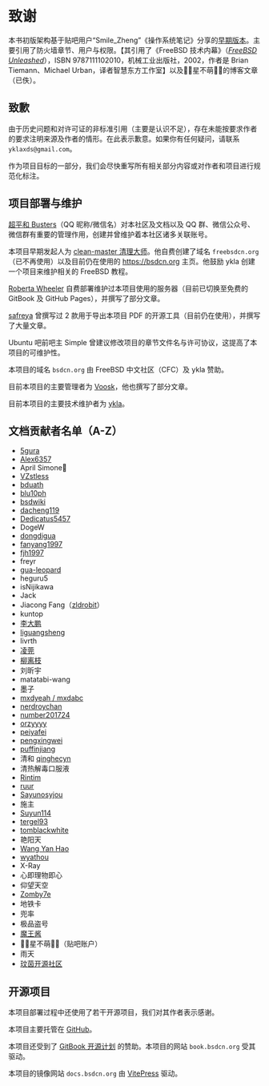 # 致谢

本书初版架构基于贴吧用户“Smile_Zheng”《操作系统笔记》分享的[早期版本](https://tieba.baidu.com/p/7424071955)。主要引用了防火墙章节、用户与权限。【其引用了《FreeBSD 技术内幕》（*[FreeBSD Unleashed](https://www.amazon.com/FreeBSD-Unleashed-2nd-Brian-Tiemann/dp/0672324563)*），ISBN 9787111102010，机械工业出版社，2002，作者是 Brian Tiemann、Michael Urban，译者智慧东方工作室】以及🎀🌸星不萌🌸🎀的博客文章（已佚）。

## 致歉

由于历史问题和对许可证的非标准引用（主要是认识不足），存在未能按要求作者的要求注明来源及作者的情形。在此表示歉意。如果你有任何疑问，请联系 `yklaxds@gmail.com`。

作为项目目标的一部分，我们会尽快重写所有相关部分内容或对作者和项目进行规范化标注。

## 项目部署与维护

[超平和 Busters](https://github.com/banbo96)（QQ 昵称/微信名）对本社区及文档以及 QQ 群、微信公众号、微信群有重要的管理作用，创建并曾维护着本社区诸多关联账号。

本项目早期发起人为 [clean-master 清理大师](https://github.com/clean-master)。他自费创建了域名 `freebsdcn.org`（已不再使用）以及目前仍在使用的 <https://bsdcn.org> 主页。他鼓励 ykla 创建一个项目来维护相关的 FreeBSD 教程。

[Roberta Wheeler](https://github.com/rowheel) 自费部署维护过本项目使用的服务器（目前已切换至免费的 GitBook 及 GitHub Pages），并撰写了部分文章。

[safreya](https://github.com/safreya) 曾撰写过 2 款用于导出本项目 PDF 的开源工具（目前仍在使用），并撰写了大量文章。

Ubuntu 吧前吧主 Simple 曾建议修改项目的章节文件名与许可协议，这提高了本项目的可维护性。

本项目的域名 `bsdcn.org` 由 FreeBSD 中文社区（CFC）及 ykla 赞助。

目前本项目的主要管理者为 [Voosk](https://github.com/MilkGolium)，他也撰写了部分文章。

目前本项目的主要技术维护者为  [ykla](https://github.com/ykla)。

## 文档贡献者名单（A-Z）

- [5gura](https://github.com/5gura)  
- [Alex6357](https://github.com/Alex6357)
- April Simone🍥
- [VZstless](https://github.com/atlarator)
- [bduath](https://github.com/bduath)  
- [blu10ph](https://github.com/blu10ph)  
- [bsdwiki](https://github.com/bsdwiki)
- [dacheng119](https://github.com/dacheng119)
- [Dedicatus5457](https://github.com/Dedicatus5457)  
- DogeW  
- [dongdigua](https://github.com/dongdigua)  
- [fanyang1997](https://github.com/fanyang1997)  
- [fjh1997](https://github.com/fjh1997)  
- freyr  
- [gua-leopard](https://github.com/gua-leopard)
- heguru5  
- isNijikawa  
- Jack  
- Jiacong Fang（[zldrobit](https://github.com/zldrobit)）
- kuntop  
- [李大鹏](https://dapeng.li/)  
- [liguangsheng](https://github.com/liguangsheng)
- livrth  
- [凌莞](https://clansty.com)  
- [柳离枝](https://github.com/liulitchi)
- 刘昕宇  
- matatabi-wang  
- 墨子  
- [mxdyeah / mxdabc](https://mxdyeah.top/)  
- [nerdroychan](https://github.com/nerdroychan)  
- [number201724](https://github.com/number201724)  
- [orzyyyy](https://github.com/orzyyyy)  
- [peiyafei](https://github.com/peiyafei)  
- [pengxingwei](https://github.com/pengxingwei)  
- [puffinjiang](https://github.com/puffinjiang)  
- 清和 [qinghecyn](https://github.com/qinghecyn)  
- 清热解毒口服液  
- [Rintim](https://github.com/Rintim)  
- [ruur](https://github.com/ruur)  
- [Sayunosyjou](https://github.com/Sayunosyjou)  
- 施主  
- [Suyun114](https://github.com/Suyun114)  
- [tergel93](https://github.com/tergel93)  
- [tomblackwhite](https://github.com/tomblackwhite)  
- 艳阳天
- [Wang Yan Hao](https://github.com/Wang-Yan-Hao)
- [wyathou](https://github.com/wyathou)  
- X-Ray  
- 心即理物即心  
- 仰望天空  
- [Zomby7e](https://github.com/Zomby7e)  
- 地铁卡  
- 兜率  
- 极品盗号  
- [魔王酱](https://github.com/maou-sama-desu)  
- 🎀🌸星不萌🌸🎀（贴吧账户）  
- 雨天
- [玟茵开源社区](https://www.wenyinos.com/)

## 开源项目

本项目部署过程中还使用了若干开源项目，我们对其作者表示感谢。

本项目主要托管在 [GitHub](https://GitHub.com)。

本项目还受到了 [GitBook 开源计划](https://www.gitbook.com/solutions/open-source) 的赞助。本项目的网站 `book.bsdcn.org` 受其驱动。

本项目的镜像网站 `docs.bsdcn.org` 由 [VitePress](https://vitejs.cn/vitepress/) 驱动。
